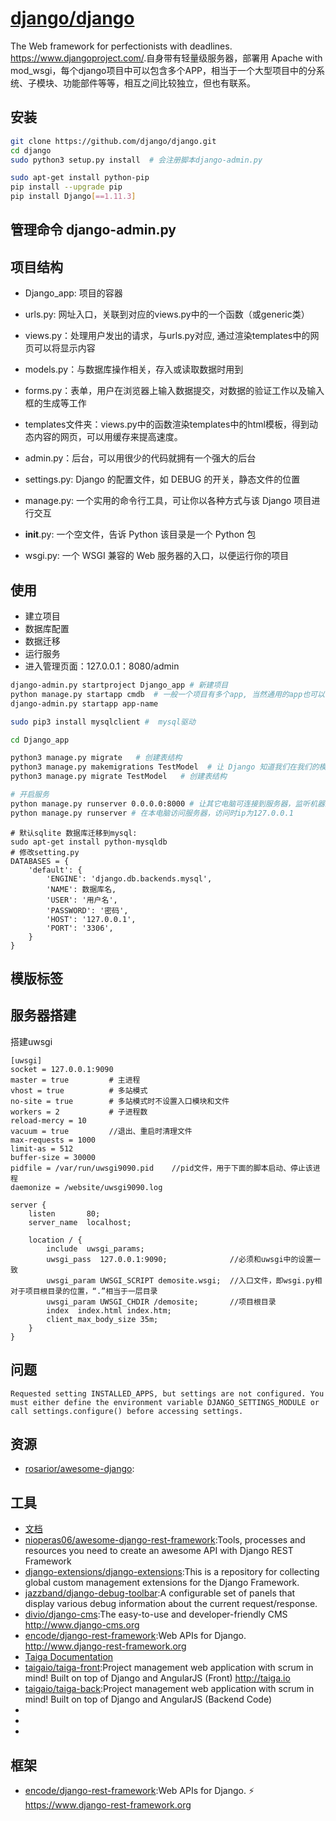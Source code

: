 # [django/django](https://github.com/django/django)

The Web framework for perfectionists with deadlines. <https://www.djangoproject.com/>.自身带有轻量级服务器，部署用 Apache with mod_wsgi，每个django项目中可以包含多个APP，相当于一个大型项目中的分系统、子模块、功能部件等等，相互之间比较独立，但也有联系。

## 安装

```sh
git clone https://github.com/django/django.git
cd django
sudo python3 setup.py install  # 会注册脚本django-admin.py

sudo apt-get install python-pip
pip install --upgrade pip
pip install Django[==1.11.3]
```

## 管理命令 django-admin.py

## 项目结构

* Django_app: 项目的容器
* urls.py: 网址入口，关联到对应的views.py中的一个函数（或generic类）
* views.py：处理用户发出的请求，与urls.py对应, 通过渲染templates中的网页可以将显示内容
* models.py：与数据库操作相关，存入或读取数据时用到
* forms.py：表单，用户在浏览器上输入数据提交，对数据的验证工作以及输入框的生成等工作
* templates文件夹：views.py中的函数渲染templates中的html模板，得到动态内容的网页，可以用缓存来提高速度。
* admin.py：后台，可以用很少的代码就拥有一个强大的后台
* settings.py: Django 的配置文件，如 DEBUG 的开关，静态文件的位置

* manage.py: 一个实用的命令行工具，可让你以各种方式与该 Django 项目进行交互
* __init__.py: 一个空文件，告诉 Python 该目录是一个 Python 包
* wsgi.py: 一个 WSGI 兼容的 Web 服务器的入口，以便运行你的项目

## 使用

* 建立项目
* 数据库配置
* 数据迁移
* 运行服务
* 进入管理页面：127.0.0.1：8080/admin

```sh
django-admin.py startproject Django_app # 新建项目
python manage.py startapp cmdb  # 一般一个项目有多个app, 当然通用的app也可以在多个项目中使用
django-admin.py startapp app-name

sudo pip3 install mysqlclient #  mysql驱动

cd Django_app

python3 manage.py migrate   # 创建表结构
python3 manage.py makemigrations TestModel  # 让 Django 知道我们在我们的模型有一些变更
python3 manage.py migrate TestModel   # 创建表结构

# 开启服务
python manage.py runserver 0.0.0.0:8000 # 让其它电脑可连接到服务器，监听机器上所有ip的8000端口，访问时用电脑的ip代替
python manage.py runserver # 在本电脑访问服务器，访问时ip为127.0.0.1
```

```
# 默认sqlite 数据库迁移到mysql:
sudo apt-get install python-mysqldb
# 修改setting.py
DATABASES = {
    'default': {
        'ENGINE': 'django.db.backends.mysql',
        'NAME': 数据库名,
        'USER': '用户名',
        'PASSWORD': '密码',
        'HOST': '127.0.0.1',
        'PORT': '3306',
    }
}
```

## 模版标签

## 服务器搭建

搭建uwsgi

```
[uwsgi]
socket = 127.0.0.1:9090
master = true         # 主进程
vhost = true          # 多站模式
no-site = true        # 多站模式时不设置入口模块和文件
workers = 2           # 子进程数
reload-mercy = 10
vacuum = true         //退出、重启时清理文件
max-requests = 1000
limit-as = 512
buffer-size = 30000
pidfile = /var/run/uwsgi9090.pid    //pid文件，用于下面的脚本启动、停止该进程
daemonize = /website/uwsgi9090.log

server {
    listen       80;
    server_name  localhost;

    location / {
        include  uwsgi_params;
        uwsgi_pass  127.0.0.1:9090;              //必须和uwsgi中的设置一致
        uwsgi_param UWSGI_SCRIPT demosite.wsgi;  //入口文件，即wsgi.py相对于项目根目录的位置，“.”相当于一层目录
        uwsgi_param UWSGI_CHDIR /demosite;       //项目根目录
        index  index.html index.htm;
        client_max_body_size 35m;
    }
}
```

## 问题

```
Requested setting INSTALLED_APPS, but settings are not configured. You must either define the environment variable DJANGO_SETTINGS_MODULE or call settings.configure() before accessing settings.
```

## 资源

* [rosarior/awesome-django](https://github.com/rosarior/awesome-django):

## 工具

* [文档](https://docs.djangoproject.com/en/dev/releases/2.0/)
* [nioperas06/awesome-django-rest-framework](https://github.com/nioperas06/awesome-django-rest-framework):Tools, processes and resources you need to create an awesome API with Django REST Framework
* [django-extensions/django-extensions](https://github.com/django-extensions/django-extensions):This is a repository for collecting global custom management extensions for the Django Framework.
* [jazzband/django-debug-toolbar](https://github.com/jazzband/django-debug-toolbar):A configurable set of panels that display various debug information about the current request/response.
* [divio/django-cms](https://github.com/divio/django-cms):The easy-to-use and developer-friendly CMS http://www.django-cms.org
* [encode/django-rest-framework](https://github.com/encode/django-rest-framework):Web APIs for Django. http://www.django-rest-framework.org
* [Taiga Documentation](http://taigaio.github.io/taiga-doc/dist/#_installation_guide)
* [taigaio/taiga-front](https://github.com/taigaio/taiga-front):Project management web application with scrum in mind! Built on top of Django and AngularJS (Front) http://taiga.io
* [taigaio/taiga-back](https://github.com/taigaio/taiga-back):Project management web application with scrum in mind! Built on top of Django and AngularJS (Backend Code)
* [](https://github.com/django-guardian/django-guardian)
* [](https://github.com/viewflow/django-material)
* [](https://github.com/jcalazan/ansible-django-stack)

## 框架

* [encode/django-rest-framework](https://github.com/encode/django-rest-framework):Web APIs for Django. ⚡️ https://www.django-rest-framework.org

